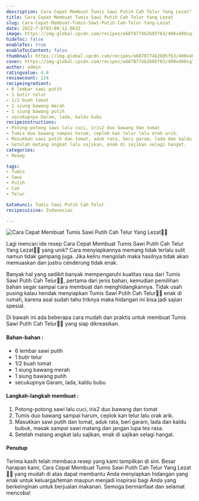 ```yaml
---
description: Cara Cepat Membuat Tumis Sawi Putih Cah Telur Yang Lezat"
title: Cara Cepat Membuat Tumis Sawi Putih Cah Telur Yang Lezat
slug: Cara-Cepat-Membuat-Tumis-Sawi-Putih-Cah-Telur-Yang-Lezat
date: 2022-7-6T03:09:12.063Z
image: https://img-global.cpcdn.com/recipes/e6878774b2b05f63/400x400cq70/photo.jpg
hideToc: false
enableToc: true
enableTocContent: false
thumbnail: https://img-global.cpcdn.com/recipes/e6878774b2b05f63/400x400cq70/photo.jpg
cover: https://img-global.cpcdn.com/recipes/e6878774b2b05f63/400x400cq70/photo.jpg
author: admin
ratingvalue: 4.8
reviewcount: 124
recipeingredient:
- 6 lembar sawi putih
- 1 butir telur
- 1/2 buah tomat
- 1 siung bawang merah
- 1 siung bawang putih
- secukupnya Garam, lada, kaldu bubu
recipeinstructions:
- Potong-potong sawi lalu cuci, iris2 duo bawang dan tomat
- Tumis duo bawang sampai harum, ceplok kan telur lalu orak arik.
- Masukkan sawi putih dan tomat, aduk rata, beri garam, lada dan kaldu bubuk, masak sampai sawi matang dan jangan lupa tes rasa.
- Setelah matang angkat lalu sajikan, enak di sajikan selagi hangat.
categories:
- Resep

tags:
- Tumis
- Sawi
- Putih
- Cah
- Telur

katakunci: Tumis Sawi Putih Cah Telur
recipecuisine: Indonesian

---
```


![Cara Cepat Membuat Tumis Sawi Putih Cah Telur Yang Lezat👩‍🍳](https://img-global.cpcdn.com/recipes/e6878774b2b05f63/400x400cq70/photo.jpg)

Lagi mencari ide resep Cara Cepat Membuat Tumis Sawi Putih Cah Telur Yang Lezat👩‍🍳 yang unik? Cara menyiapkannya memang tidak terlalu sulit namun tidak gampang juga. Jika keliru mengolah maka hasilnya tidak akan memuaskan dan justru cenderung tidak enak.

Banyak hal yang sedikit banyak mempengaruhi kualitas rasa dari Tumis Sawi Putih Cah Telur👩‍🍳, pertama dari jenis bahan, kemudian pemilihan bahan segar sampai cara membuat dan menghidangkannya. Tidak usah pusing kalau hendak menyiapkan Tumis Sawi Putih Cah Telur👩‍🍳 enak di rumah, karena asal sudah tahu triknya maka hidangan ini bisa jadi sajian spesial.

Di bawah ini ada beberapa cara mudah dan praktis untuk membuat Tumis Sawi Putih Cah Telur👩‍🍳 yang siap dikreasikan.

<!--inarticleads1-->

#### Bahan-bahan :

- 6 lembar sawi putih
- 1 butir telur
- 1/2 buah tomat
- 1 siung bawang merah
- 1 siung bawang putih
- secukupnya Garam, lada, kaldu bubu

<!--inarticleads2-->

#### Langkah-langkah membuat :

1. Potong-potong sawi lalu cuci, iris2 duo bawang dan tomat
1. Tumis duo bawang sampai harum, ceplok kan telur lalu orak arik.
1. Masukkan sawi putih dan tomat, aduk rata, beri garam, lada dan kaldu bubuk, masak sampai sawi matang dan jangan lupa tes rasa.
1. Setelah matang angkat lalu sajikan, enak di sajikan selagi hangat.

#### Penutup

Terima kasih telah membaca resep yang kami tampilkan di sini. Besar harapan kami, Cara Cepat Membuat Tumis Sawi Putih Cah Telur Yang Lezat👩‍🍳 yang mudah di atas dapat membantu Anda menyiapkan hidangan yang enak untuk keluarga/teman maupun menjadi inspirasi bagi Anda yang berkeinginan untuk berjualan makanan. Semoga bermanfaat dan selamat mencoba!